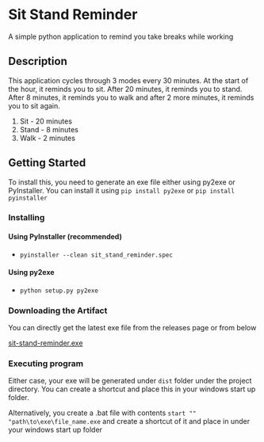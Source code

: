 # Sit Stand Reminder

A simple python application to remind you take breaks while working

## Description

This application cycles through 3 modes every 30 minutes. At the start of the hour, it reminds you to sit. After 20 minutes, it reminds you to stand. After 8 minutes, it reminds you to walk and after 2 more minutes, it reminds you to sit again.
1. Sit   - 20 minutes
2. Stand -  8 minutes
3. Walk  -  2 minutes

## Getting Started
To install this, you need to generate an exe file either using py2exe or PyInstaller. You can install it using `pip install py2exe` or `pip install pyinstaller`

### Installing
#### Using PyInstaller (recommended)

* `pyinstaller --clean sit_stand_reminder.spec`

#### Using py2exe
* `python setup.py py2exe`

### Downloading the Artifact
You can directly get the latest exe file from the releases page or from below 

[sit-stand-reminder.exe](https://github.com/manojmanivannan/sit-stand-reminder/releases/download/0.0.12/sit_stand_reminder.exe)

### Executing program

Either case, your exe will be generated under `dist` folder under the project directory. You can create a shortcut and place this in your windows start up folder.

Alternatively, you create a .bat file with contents `start "" "path\to\exe\file_name.exe` and create a shortcut of it and place in under your windows start up folder

